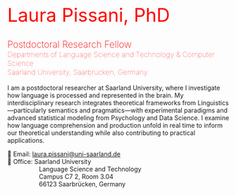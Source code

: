 <h1 style="color:red; font-size: 3em; font-weight: 400;">Laura Pissani, PhD</h1>
<h2 style="color:red; font-weight:200; margin-bottom: 0;">Postdoctoral Research Fellow</h2>
<h3 style="color:red; font-weight:100; margin-top: 0;">
Departments of Language Science and Technology & Computer Science<br>
Saarland University, Saarbrücken, Germany</h3>

<p> I am a postdoctoral researcher at Saarland University, where I investigate how language is processed and represented in the brain. My interdisciplinary research integrates theoretical frameworks from Linguistics—particularly semantics and pragmatics—with experimental paradigms and advanced statistical modeling from Psychology and Data Science. I examine how language comprehension and production unfold in real time to inform our theoretical understanding while also contributing to practical applications.
</p>

<div>
📩 Email: <a href="mailto:laura.pissani@uni-saarland.de">laura.pissani@uni-saarland.de</a>
</div>
<div>
📍 Office: Saarland University
</div>
<div style="margin-left: 1.9cm; margin-top: 0; margin-bottom: 0;">Language Science and Technology</div>
<div style="margin-left: 1.9cm; margin-top: 0; margin-bottom: 0;">Campus C7 2, Room 3.04</div>
<div style="margin-left: 1.9cm; margin-top: 0; margin-bottom: 0;">66123 Saarbrücken, Germany</div>
